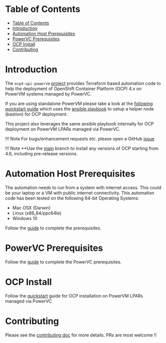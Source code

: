 # **Table of Contents**

- [Table of Contents](#table-of-contents)
- [Introduction](#introduction)
- [Automation Host Prerequisites](#automation-host-prerequisites)
- [PowerVC Prerequisites](#powervc-prerequisites)
- [OCP Install](#ocp-install)
- [Contributing](#contributing)


# Introduction
The `ocp4-upi-powervm` [project](https://github.com/ocp-power-automation/ocp4-upi-powervm) provides Terraform based automation code to help the deployment of OpenShift Container Platform (OCP) 4.x on PowerVM systems managed by PowerVC.

If you are using standalone PowerVM please take a look at the [following quickstart guide](https://github.com/RedHatOfficial/ocp4-helpernode/blob/devel/docs/quickstart-powervm.md)
which uses the [ansible playbook](https://github.com/RedHatOfficial/ocp4-helpernode) to setup a helper node (bastion) for OCP deployment.

This project also leverages the same ansible playbook internally for OCP deployment on PowerVM LPARs managed via PowerVC.

!!! Note
        For bugs/enhancement requests etc. please open a GitHub [issue](https://github.com/ocp-power-automation/ocp4-upi-powervm/issues)

!!! Note
          **Use the [main](https://github.com/ocp-power-automation/ocp4-upi-powervm/tree/main) branch to install any versions of OCP starting from 4.6, including pre-release versions.

# Automation Host Prerequisites

The automation needs to run from a system with internet access. This could be your laptop or a VM with public internet connectivity. This automation code has been tested on the following 64-bit Operating Systems:
- Mac OSX (Darwin)
- Linux (x86_64/ppc64le)
- Windows 10

Follow the [guide](docs/automation_host_prereqs.md) to complete the prerequisites.


# PowerVC Prerequisites

Follow the [guide](docs/ocp_prereqs_powervc.md) to complete the PowerVC prerequisites.

# OCP Install

Follow the [quickstart](docs/quickstart.md) guide for OCP installation on PowerVM LPARs managed via PowerVC

# Contributing
Please see the [contributing doc](CONTRIBUTING.md) for more details.
PRs are most welcome !!
